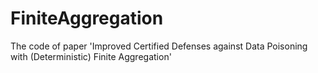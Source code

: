 # FiniteAggregation
The code of paper 'Improved Certified Defenses against Data Poisoning with (Deterministic) Finite Aggregation'
